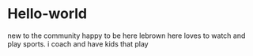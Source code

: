 # Hello-world
new to the community happy to be here
lebrown here loves to watch and play sports. i coach and have kids that play
